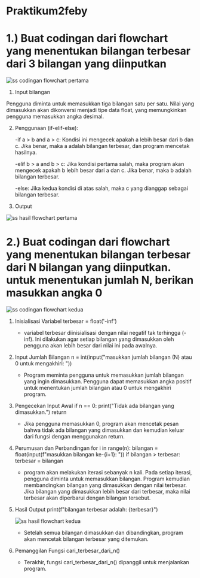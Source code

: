 # Praktikum2feby
# 1.) Buat codingan dari flowchart yang menentukan bilangan terbesar dari 3 bilangan yang diinputkan
![ss codingan flowchart pertama](https://github.com/user-attachments/assets/3b1fa833-155e-46d9-9bfe-47ed22fc0c0d)

1. Input bilangan

Pengguna diminta untuk memasukkan tiga bilangan satu per satu. Nilai yang dimasukkan akan dikonversi menjadi tipe data float, yang memungkinkan pengguna memasukkan angka desimal.

2. Penggunaan (if-elif-else):

   -if a > b and a > c: Kondisi ini mengecek apakah a lebih besar dari b dan c. Jika benar, maka a adalah bilangan terbesar, dan program mencetak hasilnya.

   -elif b > a and b > c: Jika kondisi pertama salah, maka program akan mengecek apakah b lebih besar dari a dan c. Jika benar, maka b adalah bilangan terbesar.

   -else: Jika kedua kondisi di atas salah, maka c yang dianggap sebagai bilangan terbesar.

3. Output
   
![ss hasil flowchart pertama](https://github.com/user-attachments/assets/ff5154f6-3819-4dfc-ba25-f92684ce732a)

# 2.) Buat codingan dari flowchart yang menentukan bilangan terbesar dari N bilangan yang diinputkan. untuk menentukan jumlah N, berikan masukkan angka 0

![ss codingan flowchart kedua](https://github.com/user-attachments/assets/e6f523af-5b63-44cf-87e3-a3bbdbf3f74d)

1. Inisialisasi Variabel  terbesar = float('-inf')

   - variabel terbesar diinisialisasi dengan nilai negatif tak terhingga (-inf). Ini dilakukan agar setiap bilangan yang dimasukkan oleh pengguna akan lebih besar dari nilai ini pada awalnya.
     
2. Input Jumlah Bilangan n = int(input("masukkan jumlah bilangan (N) atau 0 untuk mengakhiri: "))

   - Program meminta pengguna untuk memasukkan jumlah bilangan yang ingin dimasukkan. Pengguna dapat memasukkan angka positif untuk menentukan jumlah bilangan atau 0 untuk mengakhiri program.

3. Pengecekan Input Awal  if n == 0: 
    print("Tidak ada bilangan yang dimasukkan.")
    return

   - Jika pengguna memasukkan 0, program akan mencetak pesan bahwa tidak ada bilangan yang dimasukkan dan kemudian keluar dari fungsi dengan menggunakan return.
  
4. Perumusan dan Perbandingan  for i in range(n):
    bilangan = float(input(f"masukkan bilangan ke-{i+1}: "))
    if bilangan > terbesar:
        terbesar = bilangan

   - program akan melakukan iterasi sebanyak n kali. Pada setiap iterasi, pengguna diminta untuk memasukkan bilangan. Program kemudian membandingkan bilangan yang dimasukkan dengan nilai terbesar. Jika bilangan yang dimasukkan lebih besar dari terbesar, maka nilai terbesar akan diperbarui dengan bilangan tersebut.
  
5. Hasil Output  print(f"bilangan terbesar adalah: {terbesar}")

   ![ss hasil flowchart kedua](https://github.com/user-attachments/assets/e6792381-ba40-48c2-89c4-9241e68bfcaa)

   - Setelah semua bilangan dimasukkan dan dibandingkan, program akan mencetak bilangan terbesar yang ditemukan.
  
6. Pemanggilan Fungsi  cari_terbesar_dari_n()

   - Terakhir, fungsi cari_terbesar_dari_n() dipanggil untuk menjalankan program.

   


